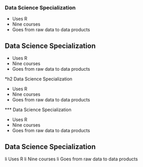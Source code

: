 ### Data Science Specialization

* Uses R
* Nine courses
* Goes from raw data to data products


## Data Science Specialization

* Uses R
* Nine courses
* Goes from raw data to data products

*h2 Data Science Specialization

* Uses R
* Nine courses
* Goes from raw data to data products

*** Data Science Specialization

* Uses R
* Nine courses
* Goes from raw data to data products

 ## Data Science Specialization

li Uses R
li Nine courses
li Goes from raw data to data products 

